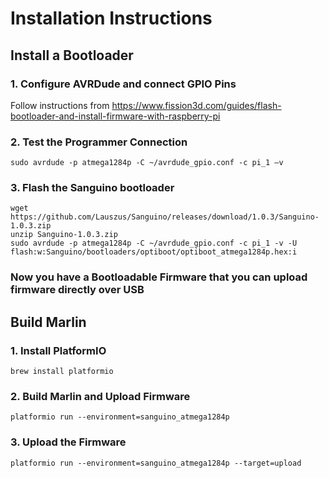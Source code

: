 # Installation Instructions

## Install a Bootloader


### 1. Configure AVRDude and connect GPIO Pins

Follow instructions from https://www.fission3d.com/guides/flash-bootloader-and-install-firmware-with-raspberry-pi

### 2. Test the Programmer Connection

```
sudo avrdude -p atmega1284p -C ~/avrdude_gpio.conf -c pi_1 –v
```

### 3. Flash the Sanguino bootloader

```
wget https://github.com/Lauszus/Sanguino/releases/download/1.0.3/Sanguino-1.0.3.zip
unzip Sanguino-1.0.3.zip
sudo avrdude -p atmega1284p -C ~/avrdude_gpio.conf -c pi_1 -v -U flash:w:Sanguino/bootloaders/optiboot/optiboot_atmega1284p.hex:i
```

### Now you have a Bootloadable Firmware that you can upload firmware directly over USB


## Build Marlin

### 1. Install PlatformIO

```
brew install platformio
```

### 2. Build Marlin and Upload Firmware

```
platformio run --environment=sanguino_atmega1284p
```

### 3. Upload the Firmware

```
platformio run --environment=sanguino_atmega1284p --target=upload
```
